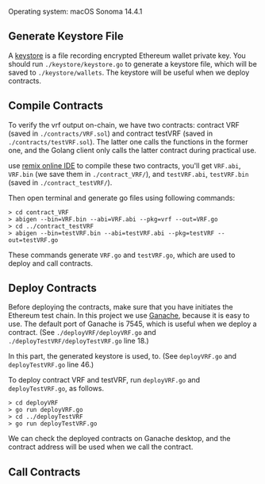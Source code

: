 Operating system: macOS Sonoma 14.4.1

## Generate Keystore File
A [keystore](https://goethereumbook.org/keystore/) is a file recording encrypted Ethereum wallet private key. You should run `./keystore/keystore.go` to generate a keystore file, which will be saved to `./keystore/wallets`.
The keystore will be useful when we deploy contracts.

## Compile Contracts
To verify the vrf output on-chain, we have two contracts: contract VRF (saved in `./contracts/VRF.sol`) and contract testVRF (saved in `./contracts/testVRF.sol`). The latter one calls the functions in the former one, and the Golang client only calls the latter contract during practical use.

use [remix online IDE](https://remix.ethereum.org/) to compile these two contracts, you'll get `VRF.abi`, `VRF.bin` (we save them in `./contract_VRF/`), and `testVRF.abi`, `testVRF.bin` (saved in `./contract_testVRF/`).

Then open terminal and generate go files using following commands:
```
> cd contract_VRF
> abigen --bin=VRF.bin --abi=VRF.abi --pkg=vrf --out=VRF.go
> cd ../contract_testVRF
> abigen --bin=testVRF.bin --abi=testVRF.abi --pkg=testVRF --out=testVRF.go  
```
These commands generate `VRF.go` and `testVRF.go`, which are used to deploy and call contracts.

## Deploy Contracts
Before deploying the contracts, make sure that you have initiates the Ethereum test chain. In this project we use [Ganache](https://archive.trufflesuite.com/ganache/), because it is easy to use. The default port of Ganache is 7545, which is useful when we deploy a contract. (See `./deployVRF/deployVRF.go` and `./deployTestVRF/deployTestVRF.go` line 18.)

In this part, the generated keystore is used, to. (See `deployVRF.go` and `deployTestVRF.go` line 46.) 

To deploy contract VRF and testVRF, run `deployVRF.go` and `deployTestVRF.go`, as follows. 
```
> cd deployVRF
> go run deployVRF.go
> cd ../deployTestVRF
> go run deployTestVRF.go
```
We can check the deployed contracts on Ganache desktop, and the contract address will be used when we call the contract. 

## Call Contracts
